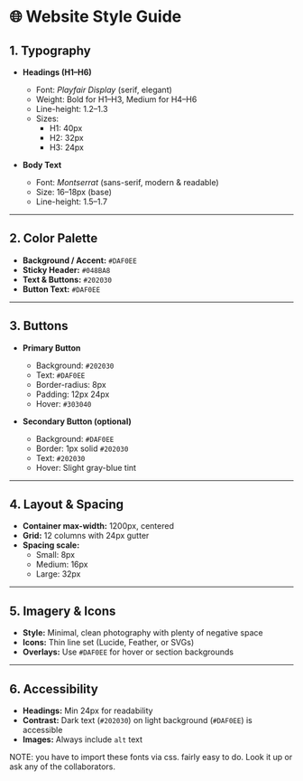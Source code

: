 # 🌐 Website Style Guide

## 1. Typography
- **Headings (H1–H6)**
  - Font: *Playfair Display* (serif, elegant)  
  - Weight: Bold for H1–H3, Medium for H4–H6  
  - Line-height: 1.2–1.3  
  - Sizes:  
    - H1: 40px  
    - H2: 32px  
    - H3: 24px  

- **Body Text**
  - Font: *Montserrat* (sans-serif, modern & readable)  
  - Size: 16–18px (base)  
  - Line-height: 1.5–1.7  

---

## 2. Color Palette
- **Background / Accent:** `#DAF0EE`  
- **Sticky Header:** `#048BA8`  
- **Text & Buttons:** `#202030`  
- **Button Text:** `#DAF0EE`  

---

## 3. Buttons
- **Primary Button**
  - Background: `#202030`  
  - Text: `#DAF0EE`  
  - Border-radius: 8px  
  - Padding: 12px 24px  
  - Hover: `#303040`  

- **Secondary Button (optional)**
  - Background: `#DAF0EE`  
  - Border: 1px solid `#202030`  
  - Text: `#202030`  
  - Hover: Slight gray-blue tint  

---

## 4. Layout & Spacing
- **Container max-width:** 1200px, centered  
- **Grid:** 12 columns with 24px gutter  
- **Spacing scale:**  
  - Small: 8px  
  - Medium: 16px  
  - Large: 32px  

---

## 5. Imagery & Icons
- **Style:** Minimal, clean photography with plenty of negative space  
- **Icons:** Thin line set (Lucide, Feather, or SVGs)  
- **Overlays:** Use `#DAF0EE` for hover or section backgrounds  

---

## 6. Accessibility
- **Headings:** Min 24px for readability  
- **Contrast:** Dark text (`#202030`) on light background (`#DAF0EE`) is accessible  
- **Images:** Always include `alt` text  


NOTE: you have to import these fonts via css. fairly easy to do. Look it up or ask any of the collaborators.